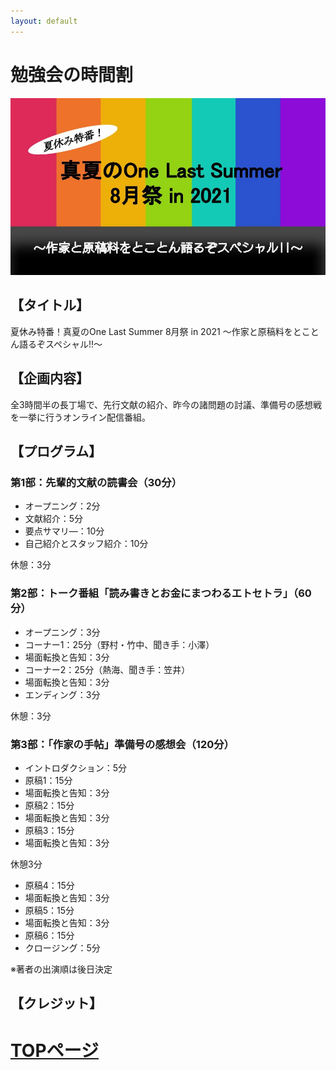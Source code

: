 ```yaml
---
layout: default
---
```


# 勉強会の時間割

![勉強会](./assets/images/event-vol1.jpg)

## 【タイトル】
夏休み特番！真夏のOne Last Summer 8月祭 in 2021
～作家と原稿料をとことん語るぞスペシャル!!～


## 【企画内容】
全3時間半の長丁場で、先行文献の紹介、昨今の諸問題の討議、準備号の感想戦を一挙に行うオンライン配信番組。


## 【プログラム】
### 第1部：先輩的文献の読書会（30分）
* オープニング：2分
* 文献紹介：5分
* 要点サマリ―：10分
* 自己紹介とスタッフ紹介：10分


休憩：3分


### 第2部：トーク番組「読み書きとお金にまつわるエトセトラ」（60分）
* オープニング：3分
* コーナー1：25分（野村・竹中、聞き手：小澤）
* 場面転換と告知：3分
* コーナー2：25分（熱海、聞き手：笠井）
* 場面転換と告知：3分
* エンディング：3分


休憩：3分


### 第3部：「作家の手帖」準備号の感想会（120分）
* イントロダクション：5分
* 原稿1：15分
* 場面転換と告知：3分
* 原稿2：15分
* 場面転換と告知：3分
* 原稿3：15分
* 場面転換と告知：3分


休憩3分


* 原稿4：15分
* 場面転換と告知：3分
* 原稿5：15分
* 場面転換と告知：3分
* 原稿6：15分
* クロージング：5分

※著者の出演順は後日決定

## 【クレジット】

# [TOPページ](./index.md)

